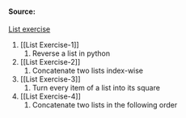 #### Source:
[List exercise](https://pynative.com/python-list-exercise-with-solutions/)

1. [[List Exercise-1]]
	1. Reverse a list in python
2. [[List Exercise-2]]
	1. Concatenate two lists index-wise
3. [[List Exercise-3]]
	1. Turn every item of a list into its square
4. [[List Exercise-4]]
	1. Concatenate two lists in the following order